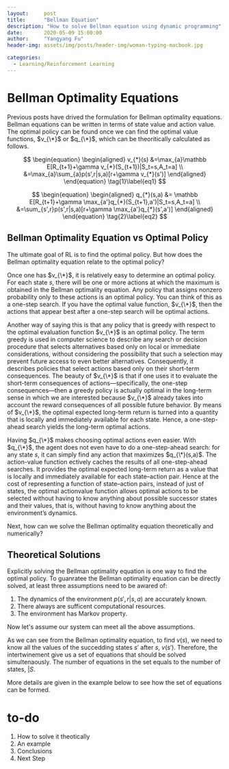 ```yaml
---
layout:     post
title:      "Bellman Equation"
description: "How to solve Bellman equation using dynamic programming"
date:       2020-05-09 15:00:00
author:     "Yangyang Fu"
header-img: assets/img/posts/header-img/woman-typing-macbook.jpg

categories:
  - Learning/Reinforcement Learning
---
```


# Bellman Optimality Equations

Previous posts have drived the formulation for Bellman optimality equations. Bellman equations can be written in terms of state value and action value. The optimal policy can be found once we can find the optimal value functions, $v_{\*}$ or $q_{\*}$, which can be theoritically calculated as follows.

$$
\begin{equation}
\begin{aligned}
v_{*}(s) &=\max_{a}\mathbb E[R_{t+1}+\gamma v_{*}(S_{t+1})|S_t=s,A_t=a] \\
		&=\max_{a}\sum_{a}p(s',r|s,a)[r+\gamma v_{*}(s')] 
\end{aligned}
\end{equation}
\tag{1}\label{eq1}
$$

$$
\begin{equation}
\begin{aligned}
q_{*}(s,a) &= \mathbb E[R_{t+1}+\gamma \max_{a'}q_{*}(S_{t+1},a')|S_t=s,A_t=a] \\
		&=\sum_{s',r}p(s',r|s,a)[r+\gamma \max_{a'}q_{*}(s',a')] 
\end{aligned}
\end{equation}
\tag{2}\label{eq2}
$$

## Bellman Optimality Equation vs Optimal Policy

The ultimate goal of RL is to find the optimal policy. But how does the Bellman optimality equation relate to the optimal policy?

Once one has $v_{\*}$, it is relatively easy to determine an optimal policy. For each state $s$, there will be one or more actions at which the maximum is obtained in the Bellman optimality equation. Any policy that assigns nonzero probability only to these actions is an optimal policy. You can think of this as a one-step search. If you have the optimal value function, $v_{\*}$, then the actions that appear best after a one-step search will be optimal
actions. 

Another way of saying this is that any policy that is greedy with respect to the
optimal evaluation function $v_{\*}$ is an optimal policy. The term greedy is used in computer
science to describe any search or decision procedure that selects alternatives based only
on local or immediate considerations, without considering the possibility that such a
selection may prevent future access to even better alternatives. Consequently, it describes
policies that select actions based only on their short-term consequences. The beauty of $v_{\*}$ is that if one uses it to evaluate the short-term consequences of actions—specifically, the one-step consequences—then a greedy policy is actually optimal in the long-term sense in which we are interested because $v_{\*}$ already takes into account the reward consequences of all possible future behavior. By means of $v_{\*}$, the optimal expected long-term return is turned into a quantity that is locally and immediately available for each state. Hence, a
one-step-ahead search yields the long-term optimal actions. 

Having $q_{\*}$ makes choosing optimal actions even easier. With $q_{\*}$, the agent does not
even have to do a one-step-ahead search: for any state $s$, it can simply find any action
that maximizes $q_{\*}(s,a)$. The action-value function ectively caches the results of all
one-step-ahead searches. It provides the optimal expected long-term return as a value
that is locally and immediately available for each state–action pair. Hence at the cost of representing a function of state–action pairs, instead of just of states, the optimal actionvalue
function allows optimal actions to be selected without having to know anything
about possible successor states and their values, that is, without having to know anything
about the environment’s dynamics.

Next, how can we solve the Bellman optimality equation theoretically and numerically? 

## Theoretical Solutions

Explicitly solving the Bellman optimality equation is one way to find the optimal policy. To guanratee the Bellman optimality equation can be directly solved, at least three assumptions need to be awared of:

1. The dynamics of the environment $p(s',r|s,a)$ are accurately known.
2. There always are sufficent computational resources.
3. The environment has Markov property.

Now let's assume our system can meet all the above assumptions. 

As we can see from the Bellman optimality equation, to find $v(s)$, we need to know all the values of the succedding states $s'$ after $s$, $v(s')$. Therefore, the intertwinement give us a set of equations that should be solved simultenaously. The number of equations in the set equals to the number of states, $\vert S$.

More details are given in the example below to see how the set of equations can be formed.

# to-do
1. How to solve it theotically
2. An example
3. Conclusions
4. Next Step
